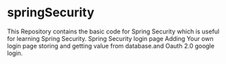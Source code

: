 # springSecurity
This Repository contains the basic code for Spring Security which is useful for learning Spring Security.
Spring Security login page Adding Your own login page storing and getting value from database.and Oauth 2.0 google login.
